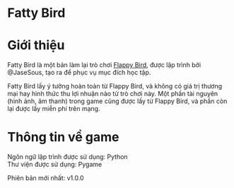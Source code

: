 # Fatty Bird
# Giới thiệu
Fatty Bird là một bản làm lại trò chơi [Flappy Bird](https://en.wikipedia.org/wiki/Flappy_Bird), được lập trình bởi @JaseSous, tạo ra để phục vụ mục đích học tập.  
  
Fatty Bird lấy ý tưởng hoàn toàn từ Flappy Bird, và không có giá trị thương mại hay hình thức thu lợi nhuận nào từ trò chơi này. Một phần tài nguyên (hình ảnh, âm thanh) trong game cũng được lấy từ Flappy Bird, và phần còn lại được lấy miễn phí trên mạng.  
# Thông tin về game
Ngôn ngữ lập trình được sử dụng: Python  
Thư viện được sử dụng: Pygame  
  
Phiên bản mới nhất: v1.0.0
